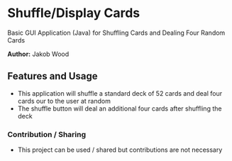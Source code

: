 # Shuffle/Display Cards

Basic GUI Application (Java) for Shuffling Cards and Dealing Four Random Cards

**Author:** Jakob Wood

## Features and Usage

- This application will shuffle a standard deck of 52 cards and deal four cards our to the user at random
- The shuffle button will deal an additional four cards after shuffling the deck

### Contribution / Sharing

- This project can be used / shared but contributions are not necessary
